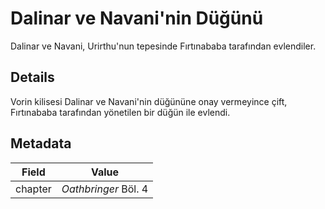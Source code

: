 # Dalinar ve Navani'nin Düğünü
Dalinar ve Navani, Urirthu'nun tepesinde Fırtınababa tarafından evlendiler.

## Details
Vorin kilisesi Dalinar ve Navani'nin düğününe onay vermeyince çift, Fırtınababa tarafından yönetilen bir düğün ile evlendi.

## Metadata
| Field | Value |
| ----- | ----- |
| chapter | *Oathbringer* Böl. 4 |
